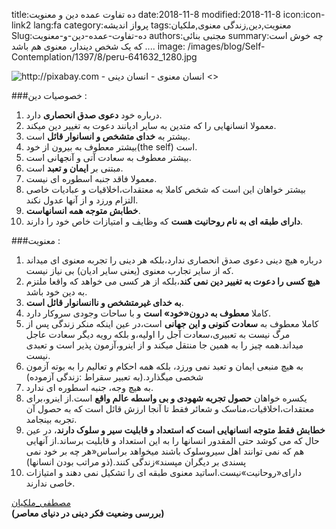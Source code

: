 title:ده تفاوت عمده دین و معنویت
date:2018-11-8
modified:2018-11-8
icon:icon-link2
lang:fa
category:پرواز اندیشه
tags:معنویت,دین,زندگی معنوی,ملکیان
Slug:ده-تفاوت-عمده-دین-و-معنویت
authors:مجتبی بنائی
summary:چه خوش است که یک شخص دیندار، معنوی هم باشد ....
image: /images/blog/Self-Contemplation/1397/8/peru-641632_1280.jpg

![http://pixabay.com - انسان معنوی - انسان دینی <>]({static}/images/blog/Self-Contemplation/1397/8/peru-641632_1280.jpg)

###خصوصیات دین :

1. درباره خود **دعوی صدق انحصاری** دارد.
2. معمولا انسانهایی را که متدین به سایر ادیانند دعوت به تغییر دین میکند.
3. بیشتر به **خدای متشخص و انسانوار قائل** است.
4. بیشتر معطوف به بیرون از خود(the self) است.
5. بیشتر معطوف به سعادت آتی و آنجهانی است.
6. مبتنی بر **ایمان و تعبد** است.
7. معمولا فاقد جنبه اسطوره ای نیست.
8. بیشتر خواهان این است که شخص کاملا به معتقدات،اخلاقیات و عبادیات خاصی التزام ورزد و از آنها عدول نکند.
9. **خطابش متوجه همه انسانهاست**.
10. **دارای طبقه ای به نام روحانیت هست** که وظایف و امتیازات خاص خود را دارند.

###معنویت :

1. درباره هیچ دینی دعوی صدق انحصاری ندارد،بلکه هر دینی را تجربه معنوی ای میداند که از سایر تجارب معنوی (یعنی سایر ادیان) بی نیاز نیست.
2. **هیچ کسی را دعوت به تغییر دین نمی کند**،بلکه از هر کسی می خواهد که واقعا ملتزم به دین خود باشد.
3. **به خدای غیرمتشخص و ناانسانوار قائل است**.
4. کاملا **معطوف به درون«خود» است** و با ساحات وجودی سروکار دارد.
5. کاملا معطوف به **سعادت کنونی و این جهانی** است،در عین اینکه منکر زندگی پس از مرگ نیست به تعبیری،سعادت آجل را اولیه،و بلکه رویه دیگر سعادت عاجل میداند.همه چیز را به همین جا منتقل میکند و از اینرو،آزمون پذیر است و تعبدی نیست.
6. به هیچ منبعی ایمان و تعبد نمی ورزد، بلکه همه احکام و تعالیم را به بوته آزمون شخصی میگذارد.(به تعبیر سقراط :زندگی آزموده)
7. به هیچ وجه، جنبه اسطوره ای ندارد.
8. یکسره خواهان **حصول تجربه شهودی و بی واسطه عالم واقع** است.از اینرو،برای معتقدات،اخلاقیات،مناسک و شعائر فقط تا آنجا ارزش قائل است که به حصول آن تجربه بینجامد.
9. **خطابش فقط متوجه انسانهایی است که استعداد و قابلیت سیر و سلوک دارند**، در عین حال که می کوشد حتی المقدور انسانها را به این استعداد و قابلیت برساند.از آنهایی هم که نمی توانند اهل سیروسلوک باشند میخواهد براساس«هر چه بر خود نمی پسندی بر دیگران مپسند»زندگی کنند.(ذو مراتب بودن انسانها)
10. دارای«روحانیت»نیست.اساتید معنوی طبقه ای را تشکیل نمی دهند و امتیازات خاصی ندارند.

[مصطفی_ملکیان](https://t.me/toreyejan/1206)  
**(بررسی وضعیت فکر دینی در دنیای معاصر)**